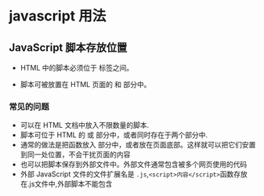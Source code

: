 # javascript 用法
## JavaScript 脚本存放位置
- HTML 中的脚本必须位于 <script> 与 </script> 标签之间。

- 脚本可被放置在 HTML 页面的 <body> 和 <head> 部分中。
### 常见的问题
- 可以在 HTML 文档中放入不限数量的脚本.
- 脚本可位于 HTML 的 <body> 或 <head> 部分中，或者同时存在于两个部分中.
- 通常的做法是把函数放入 <head> 部分中，或者放在页面底部。这样就可以把它们安置到同一处位置，不会干扰页面的内容
- 也可以把脚本保存到外部文件中。外部文件通常包含被多个网页使用的代码
- 外部 JavaScript 文件的文件扩展名是 `.js`,`<script>内容</script>`函数存放在.js文件中,外部脚本不能包含 <script> 标签。
- 如需使用外部文件，请在 <script> 标签的 `"src"` 属性中设置该 `.js` 文件.

### 实例
引入外部文件
```html
 <!--myScript.js

function myFunction()
{
    document.getElementById("demo").innerHTML="我的第一个 JavaScript 函数";
}
-->
# index.html
<!DOCTYPE html>
<html>
<body>
<!--引入`script`文件-->
<script src="myScript.js"></script>
</body>
</html>

```